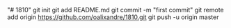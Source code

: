 "# 1810"  git init git add README.md git commit -m "first commit" git remote add origin https://github.com/oalixandre/1810.git git push -u origin master
